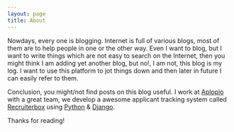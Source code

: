 ```yaml
---
layout: page
title: About
---
```



  Nowdays, every one is blogging. Internet is full of various blogs, most of them are to help people in one or the other way. Even I want to blog, but I want to write things which are not easy to search on the Internet, then you might think I am adding yet another blog, but no!, I am not, this blog is my log. I want to use this platform to jot things down and then later in future I can easily refer to them.

Conclusion, you might/not find posts on this blog useful. I work at [Aplopio](http://aplopio.com) with a great team, we develop a awesome applicant tracking system called [Recruiterbox](http://recruiterbox.com) using [Python](http://www.python.org) & [Django](http://www.djangoproject.com).

Thanks for reading!
